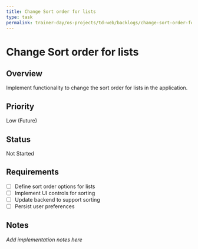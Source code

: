 ```yaml
---
title: Change Sort order for lists
type: task
permalink: trainer-day/os-projects/td-web/backlogs/change-sort-order-for-lists
---
```


# Change Sort order for lists

## Overview
Implement functionality to change the sort order for lists in the application.

## Priority
Low (Future)

## Status
Not Started

## Requirements
- [ ] Define sort order options for lists
- [ ] Implement UI controls for sorting
- [ ] Update backend to support sorting
- [ ] Persist user preferences

## Notes
_Add implementation notes here_